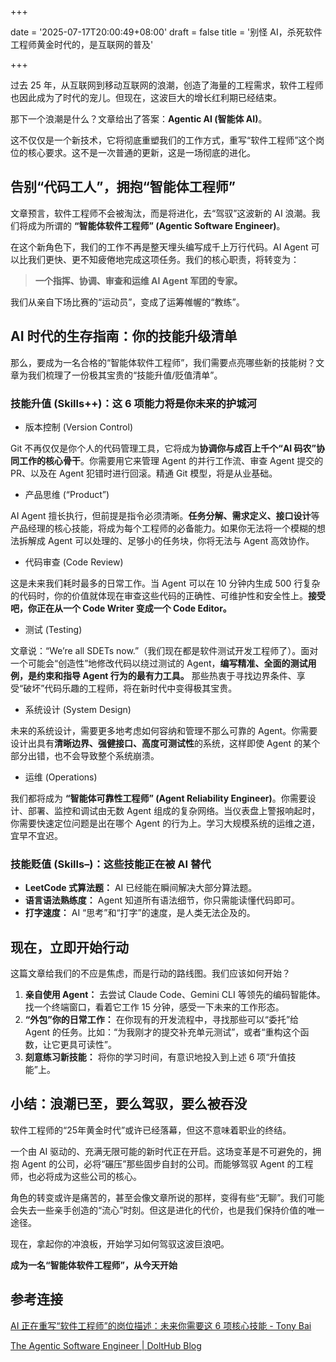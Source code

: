 +++

date = '2025-07-17T20:00:49+08:00'
draft = false
title = '别怪 AI，杀死软件工程师黄金时代的，是互联网的普及'

+++



过去 25 年，从互联网到移动互联网的浪潮，创造了海量的工程需求，软件工程师也因此成为了时代的宠儿。但现在，这波巨大的增长红利期已经结束。

那下一个浪潮是什么？文章给出了答案：**Agentic AI (智能体 AI)**。

这不仅仅是一个新技术，它将彻底重塑我们的工作方式，重写“软件工程师”这个岗位的核心要求。这不是一次普通的更新，这是一场彻底的进化。

## 告别“代码工人”，拥抱“智能体工程师”

文章预言，软件工程师不会被淘汰，而是将进化，去“驾驭”这波新的 AI 浪潮。我们将成为所谓的 **“智能体软件工程师” (Agentic Software Engineer)**。

在这个新角色下，我们的工作不再是整天埋头编写成千上万行代码。AI Agent 可以比我们更快、更不知疲倦地完成这项任务。我们的核心职责，将转变为：

> **一个指挥、协调、审查和运维 AI Agent 军团的专家。**

我们从亲自下场比赛的“运动员”，变成了运筹帷幄的“教练”。

## AI 时代的生存指南：你的技能升级清单

那么，要成为一名合格的“智能体软件工程师”，我们需要点亮哪些新的技能树？文章为我们梳理了一份极其宝贵的“技能升值/贬值清单”。

### 技能升值 (Skills++)：这 6 项能力将是你未来的护城河

- 版本控制 (Version Control)

Git 不再仅仅是你个人的代码管理工具，它将成为**协调你与成百上千个“AI 码农”协同工作的核心骨干**。你需要用它来管理 Agent 的并行工作流、审查 Agent 提交的 PR、以及在 Agent 犯错时进行回滚。精通 Git 模型，将是从业基础。

- 产品思维 (“Product”)

AI Agent 擅长执行，但前提是指令必须清晰。**任务分解、需求定义、接口设计**等产品经理的核心技能，将成为每个工程师的必备能力。如果你无法将一个模糊的想法拆解成 Agent 可以处理的、足够小的任务块，你将无法与 Agent 高效协作。

- 代码审查 (Code Review)

这是未来我们耗时最多的日常工作。当 Agent 可以在 10 分钟内生成 500 行复杂的代码时，你的价值就体现在审查这些代码的正确性、可维护性和安全性上。**接受吧，你正在从一个 Code Writer 变成一个 Code Editor。**

- 测试 (Testing)

文章说：“We’re all SDETs now.”（我们现在都是软件测试开发工程师了）。面对一个可能会“创造性”地修改代码以绕过测试的 Agent，**编写精准、全面的测试用例，是约束和指导 Agent 行为的最有力工具。** 那些热衷于寻找边界条件、享受“破坏”代码乐趣的工程师，将在新时代中变得极其宝贵。

- 系统设计 (System Design)

未来的系统设计，需要更多地考虑如何容纳和管理不那么可靠的 Agent。你需要设计出具有**清晰边界、强健接口、高度可测试性**的系统，这样即使 Agent 的某个部分出错，也不会导致整个系统崩溃。

- 运维 (Operations)

我们都将成为 **“智能体可靠性工程师” (Agent Reliability Engineer)**。你需要设计、部署、监控和调试由无数 Agent 组成的复杂网络。当仪表盘上警报响起时，你需要快速定位问题是出在哪个 Agent 的行为上。学习大规模系统的运维之道，宜早不宜迟。

### **技能贬值 (Skills–)：这些技能正在被 AI 替代**

- **LeetCode 式算法题：** AI 已经能在瞬间解决大部分算法题。
- **语言语法熟练度：** Agent 知道所有语法细节，你只需能读懂代码即可。
- **打字速度：** AI “思考”和“打字”的速度，是人类无法企及的。

## 现在，立即开始行动

这篇文章给我们的不应是焦虑，而是行动的路线图。我们应该如何开始？

1. **亲自使用 Agent：** 去尝试 Claude Code、Gemini CLI 等领先的编码智能体。找一个终端窗口，看着它工作 15 分钟，感受一下未来的工作形态。
2. **“外包”你的日常工作：** 在你现有的开发流程中，寻找那些可以“委托”给 Agent 的任务。比如：“为我刚才的提交补充单元测试”，或者“重构这个函数，让它更具可读性”。
3. **刻意练习新技能：** 将你的学习时间，有意识地投入到上述 6 项“升值技能”上。

## 小结：浪潮已至，要么驾驭，要么被吞没

软件工程师的“25年黄金时代”或许已经落幕，但这不意味着职业的终结。

一个由 AI 驱动的、充满无限可能的新时代正在开启。这场变革是不可避免的，拥抱 Agent 的公司，必将“碾压”那些固步自封的公司。而能够驾驭 Agent 的工程师，也必将成为这些公司的核心。

角色的转变或许是痛苦的，甚至会像文章所说的那样，变得有些“无聊”。我们可能会失去一些亲手创造的“流心”时刻。但这是进化的代价，也是我们保持价值的唯一途径。

现在，拿起你的冲浪板，开始学习如何驾驭这波巨浪吧。

**成为一名“智能体软件工程师”，从今天开始**



## 参考连接

[AI 正在重写“软件工程师”的岗位描述：未来你需要这 6 项核心技能 - Tony Bai](https://tonybai.com/2025/07/15/the-agentic-software-engineer/)

[The Agentic Software Engineer | DoltHub Blog](https://www.dolthub.com/blog/2025-07-02-the-agentic-software-engineer/)